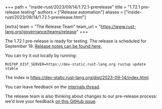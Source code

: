+++
path = "inside-rust/2023/09/14/1.72.1-prerelease"
title = "1.72.1 pre-release testing"
authors = ["Release automation"]
aliases = ["inside-rust/2023/09/14/1.72.1-prerelease.html"]

[extra]
team = "The Release Team"
team_url = "https://www.rust-lang.org/governance/teams/release"
+++

The 1.72.1 pre-release is ready for testing. The release is scheduled for
September 19. [Release notes can be found here.][relnotes]

You can try it out locally by running:

```
RUSTUP_DIST_SERVER=https://dev-static.rust-lang.org rustup update stable
```

The index is <https://dev-static.rust-lang.org/dist/2023-09-14/index.html>.

You can leave feedback on the [internals thread](https://internals.rust-lang.org/t/rust-1-72-1-pre-release-testing/19566).

The release team is also thinking about changes to our pre-release process:
we'd love your feedback [on this GitHub issue][feedback].

[relnotes]: https://github.com/rust-lang/rust/blob/stable/RELEASES.md#version-1721-2023-09-19
[feedback]: https://github.com/rust-lang/release-team/issues/16
    

